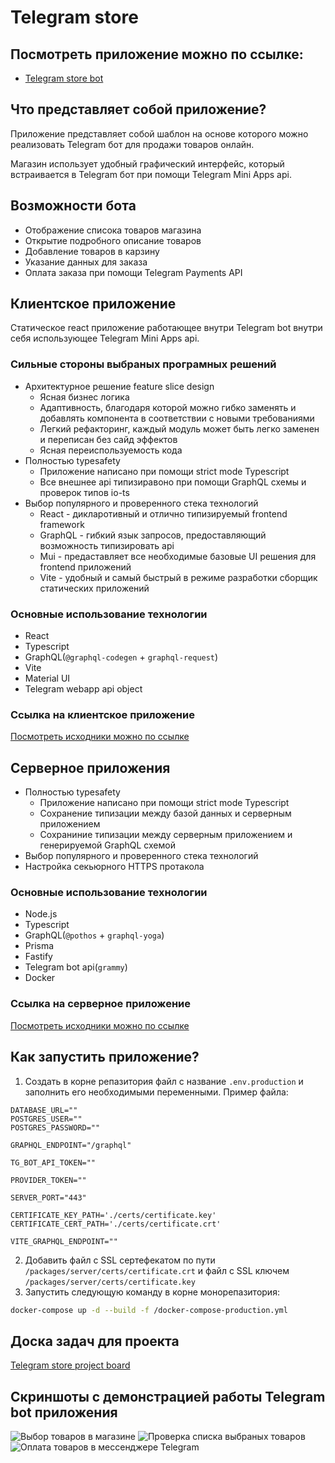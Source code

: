 # Telegram store

## Посмотреть приложение можно по ссылке:
* [Telegram store bot](https://t.me/hegeltest_bot)

## Что представляет собой приложение?

Приложение представляет собой шаблон на основе которого можно реализовать Telegram бот для продажи товаров онлайн.

Магазин использует удобный графический интерфейс, который встраивается в Telegram бот при помощи Telegram Mini Apps api.


## Возможности бота

* Отображение списока товаров магазина
* Открытие подробного описание товаров
* Добавление товаров в карзину
* Указание данных для заказа
* Оплата заказа при помощи Telegram Payments API

## Клиентское приложение

Статическое react приложение работающее внутри Telegram bot внутри себя использующее Telegram Mini Apps api.

### Сильные стороны выбраных програмных решений

* Архитектурное решение feature slice design
  * Ясная бизнес логика
  * Адаптивность, благодаря которой можно гибко заменять и добавлять компонента в соответствии с новыми требованиями
  * Легкий рефакторинг, каждый модуль может быть легко заменен и переписан без сайд эффектов
  * Ясная переиспользуемость кода
* Полностью typesafety 
  * Приложение написано при помощи strict mode Typescript
  * Все внешнее api типизиравоно при помощи GraphQL схемы и проверок типов io-ts
* Выбор популярного и проверенного стека технологий
  * React - дикларотивный и отлично типизируемый frontend framework
  * GraphQL - гибкий язык запросов, предоставляющий возможность типизировать api
  * Mui - предаставляет все необходимые базовые UI решения для frontend приложений
  * Vite - удобный и самый быстрый в режиме разработки сборщик статических приложений

### Основные использование технологии

* React
* Typescript
* GraphQL(`@graphql-codegen` + `graphql-request`)
* Vite
* Material UI
* Telegram webapp api object

### Ссылка на клиентское приложение

[Посмотреть исходники можно по ссылке](https://github.com/HegelPro/tg-store/tree/main/packages/client)

## Серверное приложения

* Полностью typesafety
  * Приложение написано при помощи strict mode Typescript
  * Сохранение типизации между базой данных и серверным приложением
  * Сохраниние типизации между серверным приложением и генерируемой GraphQL схемой
* Выбор популярного и проверенного стека технологий
* Настройка секьюрного HTTPS протакола

### Основные использование технологии

* Node.js
* Typescript
* GraphQL(`@pothos` + `graphql-yoga`)
* Prisma
* Fastify
* Telegram bot api(`grammy`)
* Docker

### Ссылка на серверное приложение

[Посмотреть исходники можно по ссылке](https://github.com/HegelPro/tg-store/tree/main/packages/server)

## Как запустить приложение?

1. Создать в корне репазитория файл с название `.env.production` и заполнить его необходимыми переменными. Пример файла:
```
DATABASE_URL=""
POSTGRES_USER=""
POSTGRES_PASSWORD=""

GRAPHQL_ENDPOINT="/graphql"

TG_BOT_API_TOKEN=""

PROVIDER_TOKEN=""

SERVER_PORT="443"

CERTIFICATE_KEY_PATH='./certs/certificate.key'
CERTIFICATE_CERT_PATH='./certs/certificate.crt'

VITE_GRAPHQL_ENDPOINT=""
```
2. Добавить файл с SSL сертефекатом по пути `/packages/server/certs/certificate.crt` и файл с SSL ключем `/packages/server/certs/certificate.key`
3. Запустить следующую команду в корне монорепазитория:
```bash
docker-compose up -d --build -f /docker-compose-production.yml
```

## Доска задач для проекта

[Telegram store project board](https://github.com/users/HegelPro/projects/4)

## Скриншоты с демонстрацией работы Telegram bot приложения

![Выбор товаров в магазине](https://raw.githubusercontent.com/HegelPro/tg-store/refs/heads/main/images/select-products.jpg "Выбор товаров в магазине")
![Проверка списка выбраных товаров](https://raw.githubusercontent.com/HegelPro/tg-store/refs/heads/main/images/check-product-list.jpg "Проверка списка выбраных товаров")
![Оплата товаров в мессенджере Telegram](https://raw.githubusercontent.com/HegelPro/tg-store/refs/heads/main/images/telegram-pay.jpg "Оплата товаров в мессенджере Telegram")
